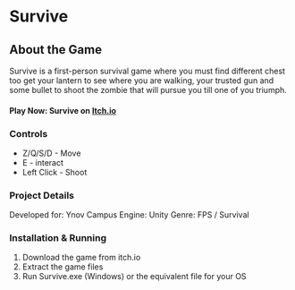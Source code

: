 # Survive


## About the Game
Survive is a first-person survival game where you must find different chest too get your lantern to see where you are walking, your trusted gun and some bullet to shoot the zombie that will pursue you till one of you triumph.

#### Play Now: Survive on [Itch.io](https://maoeny.itch.io/survive)


### Controls
- Z/Q/S/D - Move
- E - interact
- Left Click - Shoot

### Project Details
Developed for: Ynov Campus
Engine: Unity
Genre: FPS / Survival 

###  Installation & Running
1. Download the game from itch.io
2. Extract the game files
3. Run Survive.exe (Windows) or the equivalent file for your OS
